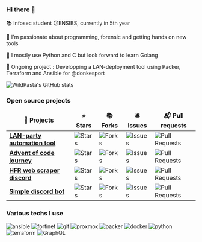 ### Hi there 👋

:books: Infosec student @ENSIBS, currently in 5th year

:star2: I'm passionate about programming, forensic and getting hands on new tools

:snake: I mostly use Python and C but look forward to learn Golang

:construction: Ongoing project : Developping a LAN-deployment tool using Packer, Terraform and Ansible for @donkesport


![WildPasta's GitHub stats](https://github-readme-stats.vercel.app/api?username=WildPasta&show_icons=true&theme=dracula)

<h3>Open source projects</h3>
<table>
  <thead align="center">
    <tr border: none;>
      <td><b>🎁 Projects</b></td>
      <td><b>⭐ Stars</b></td>
      <td><b>📚 Forks</b></td>
      <td><b>🛎 Issues</b></td>
      <td><b>📬 Pull requests</b></td>
    </tr>
  </thead>
  <tbody>
    <tr>
      <td><a href="https://github.com/donkesport/donk-lan/"><b>LAN-party automation tool</b></a></td>
      <td><img alt="Stars" src="https://img.shields.io/github/stars/donkesport/donk-lan?style=flat-square&labelColor=343b41"/></td>
      <td><img alt="Forks" src="https://img.shields.io/github/forks/donkesport/donk-lan?style=flat-square&labelColor=343b41"/></td>
      <td><img alt="Issues" src="https://img.shields.io/github/issues/donkesport/donk-lan?style=flat-square&labelColor=343b41"/></td>
      <td><img alt="Pull Requests" src="https://img.shields.io/github/issues-pr/donkesport/donk-lan?style=flat-square&labelColor=343b41"/></td>
    </tr>
    <tr>
      <td><a href="https://github.com/WildPasta/advent_of_code"><b>Advent of code journey</b></a></td>
      <td><img alt="Stars" src="https://img.shields.io/github/stars/WildPasta/advent_of_code?style=flat-square&labelColor=343b41"/></td>
      <td><img alt="Forks" src="https://img.shields.io/github/forks/WildPasta/advent_of_code?style=flat-square&labelColor=343b41"/></td>
      <td><img alt="Issues" src="https://img.shields.io/github/issues/WildPasta/advent_of_code?style=flat-square&labelColor=343b41"/></td>
      <td><img alt="Pull Requests" src="https://img.shields.io/github/issues-pr/WildPasta/advent_of_code?style=flat-square&labelColor=343b41"/></td>
    </tr>
    <tr>
      <td><a href="https://github.com/WildPasta/discord_bot_chaise"><b>HFR web scraper discord</b></a></td>
      <td><img alt="Stars" src="https://img.shields.io/github/stars/WildPasta/discord_bot_hfr_scraper?style=flat-square&labelColor=343b41"/></td>
      <td><img alt="Forks" src="https://img.shields.io/github/forks/WildPasta/discord_bot_hfr_scraper?style=flat-square&labelColor=343b41"/></td>
      <td><img alt="Issues" src="https://img.shields.io/github/issues/WildPasta/discord_bot_hfr_scraper?style=flat-square&labelColor=343b41"/></td>
      <td><img alt="Pull Requests" src="https://img.shields.io/github/issues-pr/WildPasta/discord_bot_hfr_scraper?style=flat-square&labelColor=343b41"/></td>
    </tr>
    <tr>
      <td><a href="https://github.com/WildPasta/discord_bot_chaise"><b>Simple discord bot</b></a></td>
      <td><img alt="Stars" src="https://img.shields.io/github/stars/WildPasta/discord_bot_chaise?style=flat-square&labelColor=343b41"/></td>
      <td><img alt="Forks" src="https://img.shields.io/github/forks/WildPasta/discord_bot_chaise?style=flat-square&labelColor=343b41"/></td>
      <td><img alt="Issues" src="https://img.shields.io/github/issues/WildPasta/discord_bot_chaise?style=flat-square&labelColor=343b41"/></td>
      <td><img alt="Pull Requests" src="https://img.shields.io/github/issues-pr/WildPasta/discord_bot_chaise?style=flat-square&labelColor=343b41"/></td>
    </tr>
<!--     <tr>
      <td><a href=""><b>Comming soon</b></a></td>
      <td><img alt="Stars" src=""/></td>
      <td><img alt="Forks" src=""/></td>
      <td><img alt="Issues" src=""/></td>
      <td><img alt="Pull Requests" src=""/></td>
    </tr> -->
  </tbody>
</table>


<h3>Various techs I use</h3>
<p>
  <img alt="ansible" src="https://img.shields.io/badge/-ansible-EE0000?logo=ansible&logoColor=white"/>
  <img alt="fortinet" src="https://img.shields.io/badge/-fortinet-EE3124?logo=fortinet&logoColor=white"/>
  <img alt="git" src="https://img.shields.io/badge/-git-F05032?logo=git&logoColor=white"/>
  <img alt="proxmox" src="https://img.shields.io/badge/-proxmox-E57000?logo=proxmox&logoColor=white"/>
  <img alt="packer" src="https://img.shields.io/badge/-packer-02A8EF?logo=packer&logoColor=white"/>
  <img alt="docker" src="https://img.shields.io/badge/-docker-2496ED?logo=docker&logoColor=white"/>
  <img alt="python" src="https://img.shields.io/badge/-python-3776AB?logo=python&logoColor=white"/>
  <img alt="terraform" src="https://img.shields.io/badge/-terraform-purple?logo=terraform&logoColor=white"/>
  <img alt="GraphQL" src="https://img.shields.io/badge/-GraphQL-E10098?style=flat-square&logo=graphql&logoColor=white" />
</p>

